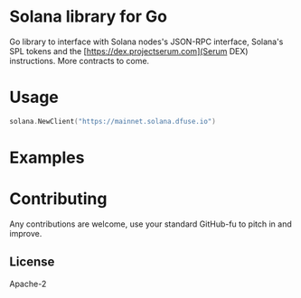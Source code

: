 # Solana library for Go

Go library to interface with Solana nodes's JSON-RPC interface, Solana's SPL tokens and the
[https://dex.projectserum.com](Serum DEX) instructions.  More contracts to come.

# Usage

```go
solana.NewClient("https://mainnet.solana.dfuse.io")

```

# Examples

# Contributing

Any contributions are welcome, use your standard GitHub-fu to pitch in and improve.


License
-------

Apache-2
